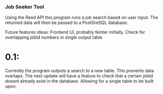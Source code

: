 ### Job Seeker Tool ###

Using the Reed API this program runs a job search based on user input. The returned data will then be passed to a PostGreSQL database.

Future features ideas:
Frontend UI, probably tkinter initially.
Check for overlapping jobId numbers in single output table 

# 0.1: #
Currently the program outputs a search to a new table. This prevents data overlaps. The next update will have a feature to check that a certain jobId doesnt already exist in the database. Allowing for a single table to be built upon.
